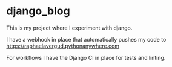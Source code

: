 # django_blog

This is my project where I experiment with django.

I have a webhook in place that automatically pushes my code to <https://raphaelavergud.pythonanywhere.com>

For workflows I have the Django CI in place for tests and linting.
